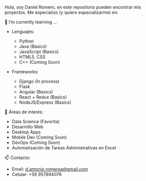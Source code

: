 
<!---
- 👋 Hi, I’m @d-antonio-romeroa
- 👀 I’m interested in ...
- 🌱 I’m currently learning ...
- 💞️ I’m looking to collaborate on ...
- 📫 How to reach me ...


d-antonio-romeroa/d-antonio-romeroa is a ✨ special ✨ repository because its `README.md` (this file) appears on your GitHub profile.
You can click the Preview link to take a look at your changes.
--->

Hola, soy Daniel Romero, en este repositorio pueden encontrar mis proyectos.
Me especializo (y quiero especializarme) en:

🌱 I’m currently learning ...

* Lenguajes:  
  - Python
  - Java (Basics)
  - JavaScript (Basics)
  - HTML5, CSS
  - C++ (Coming Soon)

* Frameworks:  
  - Django (In process)
  - Flask
  - Angular (Basics)
  - React + Redux (Basics)
  - NodeJS/Express (Basics)

👀 Áreas de interés:

* Data Science (Favorita)
* Desarrollo Web
* Desktop Apps
* Mobile Dev (Coming Soon)
* DevOps (Coming Soon)
* Automatización de Tareas Administrativas en Excel

📫 Contacto:

* Email: d.antonio.romeroa@gmail.com
* Celular: +56 957894076
